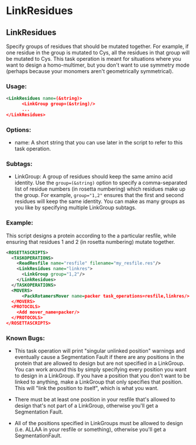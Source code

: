 # LinkResidues
## LinkResidues

Specify groups of residues that should be mutated together.  For example, if one residue in the group is mutated to Cys, all the residues in that group will be mutated to Cys.  This task operation is meant for situations where you want to design a homo-multimer, but you don't want to use symmetry mode (perhaps because your monomers aren't geometrically symmetrical).  

### Usage:

```xml
<LinkResidues name=(&string)>
      <LinkGroup group=(&string)/>
      ...
</LinkResidues>
```

### Options:

* name: A short string that you can use later in the script to refer to this task operation.

### Subtags:

* LinkGroup: A group of residues should keep the same amino acid identity.  Use the ``group=(&string)`` option to specify a comma-separated list of residue numbers (in rosetta numbering) which residues make up the group.  For example, `group="1,2"` ensures that the first and second residues will keep the same identity.  You can make as many groups as you like by specifying multiple LinkGroup subtags.

### Example:

This script designs a protein according to the a particular resfile, while ensuring that residues 1 and 2 (in rosetta numbering) mutate together.

```xml
<ROSETTASCRIPTS>
  <TASKOPERATIONS>
    <ReadResfile name="resfile" filename="my_resfile.res"/>
    <LinkResidues name="linkres">
      <LinkGroup group="1,2"/>
    </LinkResidues>
  </TASKOPERATIONS>
  <MOVERS>
      <PackRotamersMover name=packer task_operations=resfile,linkres/>
  </MOVERS>
  <PROTOCOLS>
    <Add mover_name=packer/>
  </PROTOCOLS>
</ROSETTASCRIPTS>
```

### Known Bugs:

* This task operation will print "singular unlinked position" warnings and eventually cause a Segmentation Fault if there are any positions in the protein that are allowed to design but are not specified in a LinkGroup.  You can work around this by simply specifying every position you want to design in a LinkGroup.  If you have a position that you don't want to be linked to anything, make a LinkGroup that only specifies that position.  This will "link the position to itself", which is what you want. 

* There must be at least one position in your resfile that's allowed to design that's not part of a LinkGroup, otherwise you'll get a Segmentation Fault.

* All of the positions specified in LinkGroups must be allowed to design (i.e. ALLAA in your resfile or something), otherwise you'll get a SegmentationFault.